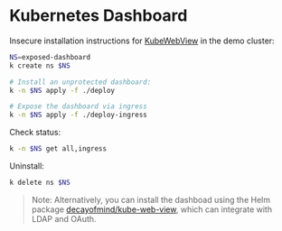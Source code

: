 # Kubernetes Dashboard

Insecure installation instructions for [KubeWebView](https://codeberg.org/hjacobs/kube-web-view/) in the demo cluster:

```sh
NS=exposed-dashboard
k create ns $NS

# Install an unprotected dashboard:
k -n $NS apply -f ./deploy

# Expose the dashboard via ingress
k -n $NS apply -f ./deploy-ingress
```

Check status:
```sh
k -n $NS get all,ingress
```

Uninstall:
```sh
k delete ns $NS
```


> Note: Alternatively, you can install the dashboad using the Helm package [decayofmind/kube-web-view](https://artifacthub.io/packages/helm/decayofmind/kube-web-view?modal=install), which can integrate with LDAP and OAuth.
